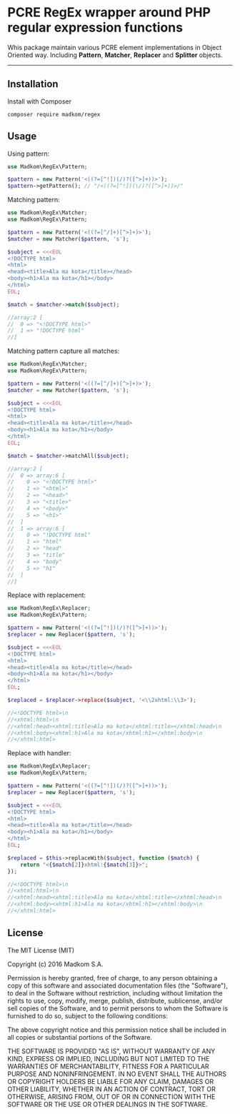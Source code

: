 PCRE RegEx wrapper around PHP regular expression functions
==========================================================

Whis package maintain various PCRE element implementations in Object Oriented way.
Including **Pattern**, **Matcher**, **Replacer** and **Splitter** objects.

---

## Installation

Install with Composer

```
composer require madkom/regex
```

## Usage

Using pattern:

```php
use Madkom\RegEx\Pattern;

$pattern = new Pattern('<((?=[^!])(/)?([^>]+))>');
$pattern->getPattern(); // "/<((?=[^!])(\/)?([^>]+))>/"
```

Matching pattern:

```php
use Madkom\RegEx\Matcher;
use Madkom\RegEx\Pattern;

$pattern = new Pattern('<((?=[^/]+)[^>]+)>');
$matcher = new Matcher($pattern, 's');

$subject = <<<EOL
<!DOCTYPE html>
<html>
<head><title>Ala ma kota</title></head>
<body><h1>Ala ma kota</h1></body>
</html>
EOL;

$match = $matcher->match($subject);

//array:2 [
//  0 => "<!DOCTYPE html>"
//  1 => "!DOCTYPE html"
//]
```

Matching pattern capture all matches:

```php
use Madkom\RegEx\Matcher;
use Madkom\RegEx\Pattern;

$pattern = new Pattern('<((?=[^/]+)[^>]+)>');
$matcher = new Matcher($pattern, 's');

$subject = <<<EOL
<!DOCTYPE html>
<html>
<head><title>Ala ma kota</title></head>
<body><h1>Ala ma kota</h1></body>
</html>
EOL;

$match = $matcher->matchAll($subject);

//array:2 [
//  0 => array:6 [
//    0 => "<!DOCTYPE html>"
//    1 => "<html>"
//    2 => "<head>"
//    3 => "<title>"
//    4 => "<body>"
//    5 => "<h1>"
//  ]
//  1 => array:6 [
//    0 => "!DOCTYPE html"
//    1 => "html"
//    2 => "head"
//    3 => "title"
//    4 => "body"
//    5 => "h1"
//  ]
//]
```

Replace with replacement:

```php
use Madkom\RegEx\Replacer;
use Madkom\RegEx\Pattern;

$pattern = new Pattern('<((?=[^!])(/)?([^>]+))>');
$replacer = new Replacer($pattern, 's');

$subject = <<<EOL
<!DOCTYPE html>
<html>
<head><title>Ala ma kota</title></head>
<body><h1>Ala ma kota</h1></body>
</html>
EOL;

$replaced = $replacer->replace($subject, '<\\2xhtml:\\3>');

//<!DOCTYPE html>\n
//<xhtml:html>\n
//<xhtml:head><xhtml:title>Ala ma kota</xhtml:title></xhtml:head>\n
//<xhtml:body><xhtml:h1>Ala ma kota</xhtml:h1></xhtml:body>\n
//</xhtml:html>
```

Replace with handler:

```php
use Madkom\RegEx\Replacer;
use Madkom\RegEx\Pattern;

$pattern = new Pattern('<((?=[^!])(/)?([^>]+))>');
$replacer = new Replacer($pattern, 's');

$subject = <<<EOL
<!DOCTYPE html>
<html>
<head><title>Ala ma kota</title></head>
<body><h1>Ala ma kota</h1></body>
</html>
EOL;

$replaced = $this->replaceWith($subject, function ($match) {
    return "<{$match[2]}xhtml:{$match[3]}>";
});

//<!DOCTYPE html>\n
//<xhtml:html>\n
//<xhtml:head><xhtml:title>Ala ma kota</xhtml:title></xhtml:head>\n
//<xhtml:body><xhtml:h1>Ala ma kota</xhtml:h1></xhtml:body>\n
//</xhtml:html>
```

## License

The MIT License (MIT)

Copyright (c) 2016 Madkom S.A.

Permission is hereby granted, free of charge, to any person obtaining a copy
of this software and associated documentation files (the "Software"), to deal
in the Software without restriction, including without limitation the rights
to use, copy, modify, merge, publish, distribute, sublicense, and/or sell
copies of the Software, and to permit persons to whom the Software is
furnished to do so, subject to the following conditions:

The above copyright notice and this permission notice shall be included in
all copies or substantial portions of the Software.

THE SOFTWARE IS PROVIDED "AS IS", WITHOUT WARRANTY OF ANY KIND, EXPRESS OR
IMPLIED, INCLUDING BUT NOT LIMITED TO THE WARRANTIES OF MERCHANTABILITY,
FITNESS FOR A PARTICULAR PURPOSE AND NONINFRINGEMENT. IN NO EVENT SHALL THE
AUTHORS OR COPYRIGHT HOLDERS BE LIABLE FOR ANY CLAIM, DAMAGES OR OTHER
LIABILITY, WHETHER IN AN ACTION OF CONTRACT, TORT OR OTHERWISE, ARISING FROM,
OUT OF OR IN CONNECTION WITH THE SOFTWARE OR THE USE OR OTHER DEALINGS IN
THE SOFTWARE.